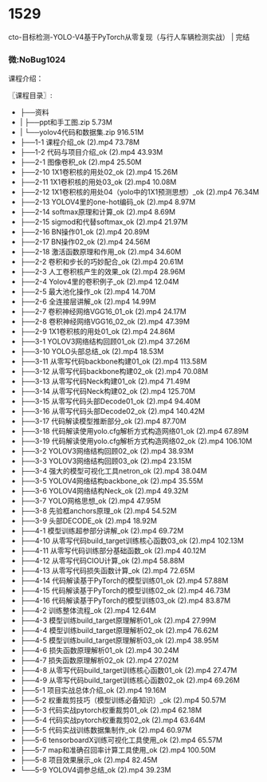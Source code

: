 # 1529
cto-目标检测-YOLO-V4基于PyTorch从零复现（与行人车辆检测实战） | 完结
### 微:NoBug1024 


课程介绍：

〖课程目录〗:

- ├──资料  
- |   ├──ppt和手工图.zip  5.73M
- |   └──yolov4代码和数据集.zip  916.51M
- ├──1-1 课程介绍_ok (2).mp4  73.78M
- ├──1-2 代码与项目介绍_ok (2).mp4  43.93M
- ├──2-1 图像卷积_ok (2).mp4  25.50M
- ├──2-10 1X1卷积核的用处02_ok (2).mp4  15.26M
- ├──2-11 1X1卷积核的用处03_ok (2).mp4  10.08M
- ├──2-12 1X1卷积核的用处04（yolo中的1X1预测思想）_ok (2).mp4  76.34M
- ├──2-13 YOLOV4里的one-hot编码_ok (2).mp4  8.97M
- ├──2-14 softmax原理和计算_ok (2).mp4  8.69M
- ├──2-15 sigmod和代替softmax_ok (2).mp4  21.97M
- ├──2-16 BN操作01_ok (2).mp4  20.89M
- ├──2-17 BN操作02_ok (2).mp4  24.56M
- ├──2-18 激活函数原理和作用_ok (2).mp4  34.60M
- ├──2-2 卷积和步长的巧妙配合_ok (2).mp4  20.61M
- ├──2-3 人工卷积核产生的效果_ok (2).mp4  28.96M
- ├──2-4 Yolov4里的卷积例子_ok (2).mp4  12.04M
- ├──2-5 最大池化操作_ok (2).mp4  14.70M
- ├──2-6 全连接层讲解_ok (2).mp4  14.99M
- ├──2-7 卷积神经网络VGG16_01_ok (2).mp4  24.17M
- ├──2-8 卷积神经网络VGG16_02_ok (2).mp4  47.39M
- ├──2-9 1X1卷积核的用处01_ok (2).mp4  24.86M
- ├──3-1 YOLOV3网络结构回顾01_ok (2).mp4  37.26M
- ├──3-10 YOLO头部总结_ok (2).mp4  18.53M
- ├──3-11 从零写代码backbone构建01_ok (2).mp4  113.58M
- ├──3-12 从零写代码backbone构建02_ok (2).mp4  70.08M
- ├──3-13 从零写代码Neck构建01_ok (2).mp4  71.49M
- ├──3-14 从零写代码Neck构建02_ok (2).mp4  125.70M
- ├──3-15 从零写代码头部Decode01_ok (2).mp4  94.40M
- ├──3-16 从零写代码头部Decode02_ok (2).mp4  140.42M
- ├──3-17 代码解读模型推断部分_ok (2).mp4  87.70M
- ├──3-18 代码解读使用yolo.cfg解析方式构造网络01_ok (2).mp4  67.89M
- ├──3-19 代码解读使用yolo.cfg解析方式构造网络02_ok (2).mp4  106.10M
- ├──3-2 YOLOV3网络结构回顾02_ok (2).mp4  38.93M
- ├──3-3 YOLOV3网络结构回顾03_ok (2).mp4  23.15M
- ├──3-4 强大的模型可视化工具netron_ok (2).mp4  38.04M
- ├──3-5 YOLOV4网络结构backbone_ok (2).mp4  35.55M
- ├──3-6 YOLOV4网络结构Neck_ok (2).mp4  49.32M
- ├──3-7 YOLO网格思想_ok (2).mp4  47.95M
- ├──3-8 先验框anchors原理_ok (2).mp4  54.52M
- ├──3-9 头部DECODE_ok (2).mp4  18.92M
- ├──4-1 模型训练超参部分讲解_ok (2).mp4  69.72M
- ├──4-10 从零写代码build_target训练核心函数03_ok (2).mp4  102.13M
- ├──4-11 从零写代码训练部分基础函数_ok (2).mp4  40.12M
- ├──4-12 从零写代码CIOU计算_ok (2).mp4  58.88M
- ├──4-13 从零写代码损失函数计算_ok (2).mp4  72.65M
- ├──4-14 代码解读基于PyTorch的模型训练01_ok (2).mp4  57.88M
- ├──4-15 代码解读基于PyTorch的模型训练02_ok (2).mp4  46.73M
- ├──4-16 代码解读基于PyTorch的模型训练03_ok (2).mp4  83.87M
- ├──4-2 训练整体流程_ok (2).mp4  12.64M
- ├──4-3 模型训练build_target原理解析01_ok (2).mp4  27.99M
- ├──4-4 模型训练build_target原理解析02_ok (2).mp4  76.62M
- ├──4-5 模型训练build_target原理解析03_ok (2).mp4  38.95M
- ├──4-6 损失函数原理解析01_ok (2).mp4  30.24M
- ├──4-7 损失函数原理解析02_ok (2).mp4  27.02M
- ├──4-8 从零写代码build_target训练核心函数01_ok (2).mp4  27.47M
- ├──4-9 从零写代码build_target训练核心函数02_ok (2).mp4  69.26M
- ├──5-1 项目实战总体介绍_ok (2).mp4  19.16M
- ├──5-2 权重裁剪技巧（模型训练必备知识）_ok (2).mp4  50.57M
- ├──5-3 代码实战pytorch权重裁剪01_ok (2).mp4  62.18M
- ├──5-4 代码实战pytorch权重裁剪02_ok (2).mp4  63.64M
- ├──5-5 代码实战训练数据集制作_ok (2).mp4  60.97M
- ├──5-6 tensorboardX训练可视化工具使用_ok (2).mp4  65.57M
- ├──5-7 map和准确召回率计算工具使用_ok (2).mp4  100.50M
- ├──5-8 项目效果展示_ok (2).mp4  82.45M
- └──5-9 YOLOV4调参总结_ok (2).mp4  39.23M
